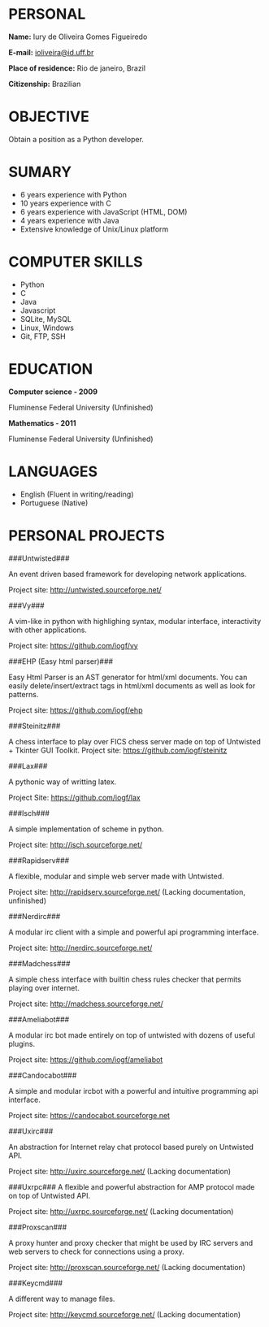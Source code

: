 PERSONAL
========

**Name:** 
Iury de Oliveira Gomes Figueiredo

**E-mail:** 
ioliveira@id.uff.br

**Place of residence:** 
Rio de janeiro, Brazil

**Citizenship:** 
Brazilian

OBJECTIVE
=========

Obtain a position as a Python developer.

SUMARY
======

- 6 years experience with Python
- 10 years experience with C
- 6 years experience with JavaScript (HTML, DOM) 
- 4 years experience with Java
- Extensive knowledge of Unix/Linux platform


COMPUTER SKILLS
===============

- Python
- C
- Java
- Javascript
- SQLite, MySQL
- Linux, Windows
- Git, FTP, SSH


EDUCATION
=========

**Computer science - 2009**

Fluminense Federal University (Unfinished)


**Mathematics - 2011**

Fluminense Federal University (Unfinished)


LANGUAGES
=========

- English (Fluent in writing/reading)
- Portuguese (Native)

PERSONAL PROJECTS
=================

###Untwisted###

An event driven based framework for developing network applications.

Project site: http://untwisted.sourceforge.net/

###Vy###

A vim-like in python with highlighing syntax, modular interface, interactivity with
other applications.

Project site: https://github.com/iogf/vy

###EHP (Easy html parser)###

Easy Html Parser is an AST generator for html/xml documents. 
You can easily delete/insert/extract tags in html/xml documents as well as look for patterns.

Project site: https://github.com/iogf/ehp

###Steinitz###

A chess interface to play over FICS chess server made on top of Untwisted + Tkinter GUI Toolkit.
Project site: https://github.com/iogf/steinitz

###Lax###

A pythonic way of writting latex.

Project Site: https://github.com/iogf/lax

###Isch###

A simple implementation of scheme in python.

Project site: http://isch.sourceforge.net/

###Rapidserv###

A flexible, modular and simple web server made with Untwisted.

Project site: http://rapidserv.sourceforge.net/ (Lacking documentation, unfinished)

###Nerdirc###

A modular irc client with a simple and powerful api programming interface.

Project site: http://nerdirc.sourceforge.net/

###Madchess###

A simple chess interface with builtin chess rules checker that permits playing over internet.

Project site: http://madchess.sourceforge.net/

###Ameliabot###

A modular irc bot made entirely on top of untwisted with dozens of useful plugins.

Project site: https://github.com/iogf/ameliabot

###Candocabot###

A simple and modular ircbot with a powerful and intuitive programming api interface.

Project site: https://candocabot.sourceforge.net

###Uxirc###

An abstraction for Internet relay chat protocol based purely on Untwisted API.

Project site: http://uxirc.sourceforge.net/ (Lacking documentation)

###Uxrpc###
A flexible and powerful abstraction for AMP protocol made on top of Untwisted API.

Project site: http://uxrpc.sourceforge.net/ (Lacking documentation)

###Proxscan###

A proxy hunter and proxy checker that might be used by IRC servers and web servers to check
for connections using a proxy.

Project site: http://proxscan.sourceforge.net/ (Lacking documentation)

###Keycmd###

A different way to manage files.

Project site: http://keycmd.sourceforge.net/ (Lacking documentation)

















